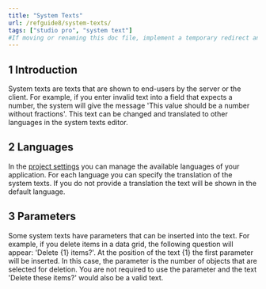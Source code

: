 ```yaml
---
title: "System Texts"
url: /refguide8/system-texts/
tags: ["studio pro", "system text"]
#If moving or renaming this doc file, implement a temporary redirect and let the respective team know they should update the URL in the product. See Mapping to Products for more details.
---
```


## 1 Introduction

System texts are texts that are shown to end-users by the server or the client. For example, if you enter invalid text into a field that expects a number, the system will give the message 'This value should be a number without fractions'. This text can be changed and translated to other languages in the system texts editor.

## 2 Languages

In the [project settings](/refguide8/project-settings/) you can manage the available languages of your application. For each language you can specify the translation of the system texts. If you do not provide a translation the text will be shown in the default language.

## 3 Parameters

Some system texts have parameters that can be inserted into the text. For example, if you delete items in a data grid, the following question will appear: 'Delete {1} items?'. At the position of the text {1} the first parameter will be inserted. In this case, the parameter is the number of objects that are selected for deletion. You are not required to use the parameter and the text 'Delete these items?' would also be a valid text.
